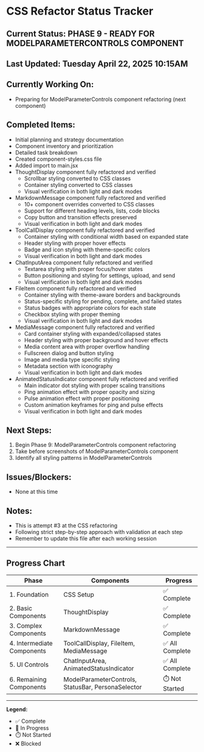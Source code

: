 # CSS Refactor Status Tracker

## Current Status: PHASE 9 - READY FOR MODELPARAMETERCONTROLS COMPONENT

## Last Updated: Tuesday April 22, 2025 10:15AM

## Currently Working On:
- Preparing for ModelParameterControls component refactoring (next component)

## Completed Items:
- Initial planning and strategy documentation
- Component inventory and prioritization
- Detailed task breakdown
- Created component-styles.css file
- Added import to main.jsx
- ThoughtDisplay component fully refactored and verified
  - Scrollbar styling converted to CSS classes
  - Container styling converted to CSS classes
  - Visual verification in both light and dark modes
- MarkdownMessage component fully refactored and verified
  - 10+ component overrides converted to CSS classes
  - Support for different heading levels, lists, code blocks
  - Copy button and transition effects preserved
  - Visual verification in both light and dark modes
- ToolCallDisplay component fully refactored and verified
  - Container styling with conditional width based on expanded state
  - Header styling with proper hover effects
  - Badge and icon styling with theme-specific colors
  - Visual verification in both light and dark modes
- ChatInputArea component fully refactored and verified
  - Textarea styling with proper focus/hover states
  - Button positioning and styling for settings, upload, and send
  - Visual verification in both light and dark modes
- FileItem component fully refactored and verified
  - Container styling with theme-aware borders and backgrounds
  - Status-specific styling for pending, complete, and failed states
  - Status badges with appropriate colors for each state
  - Checkbox styling with proper theming
  - Visual verification in both light and dark modes
- MediaMessage component fully refactored and verified
  - Card container styling with expanded/collapsed states
  - Header styling with proper background and hover effects
  - Media content area with proper overflow handling
  - Fullscreen dialog and button styling
  - Image and media type specific styling
  - Metadata section with iconography
  - Visual verification in both light and dark modes
- AnimatedStatusIndicator component fully refactored and verified
  - Main indicator dot styling with proper scaling transitions
  - Ping animation effect with proper opacity and sizing
  - Pulse animation effect with proper positioning
  - Custom animation keyframes for ping and pulse effects
  - Visual verification in both light and dark modes

## Next Steps:
1. Begin Phase 9: ModelParameterControls component refactoring
2. Take before screenshots of ModelParameterControls component
3. Identify all styling patterns in ModelParameterControls

## Issues/Blockers:
- None at this time

## Notes:
- This is attempt #3 at the CSS refactoring
- Following strict step-by-step approach with validation at each step
- Remember to update this file after each working session

---

## Progress Chart

| Phase | Components | Progress |
|-------|------------|----------|
| 1. Foundation | CSS Setup | ✅ Complete |
| 2. Basic Components | ThoughtDisplay | ✅ Complete |
| 3. Complex Components | MarkdownMessage | ✅ Complete |
| 4. Intermediate Components | ToolCallDisplay, FileItem, MediaMessage | ✅ All Complete |
| 5. UI Controls | ChatInputArea, AnimatedStatusIndicator | ✅ All Complete |
| 6. Remaining Components | ModelParameterControls, StatusBar, PersonaSelector | ⏱️ Not Started |

---

**Legend:**
- ✅ Complete
- 🔄 In Progress
- ⏱️ Not Started
- ❌ Blocked